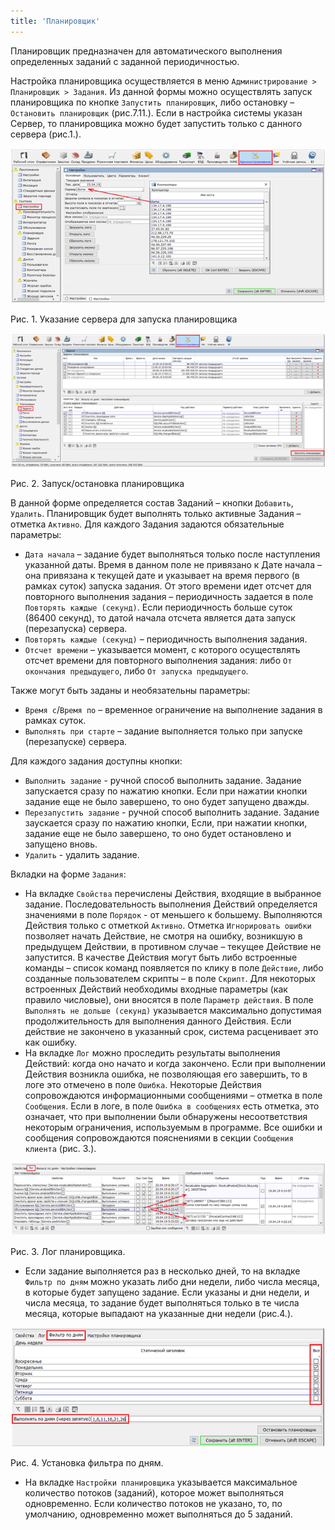 ```yaml
---
title: 'Планировщик'
---
```


Планировщик предназначен для автоматического выполнения определенных заданий с заданной периодичностью.

Настройка планировщика осуществляется в меню `Администрирование > Планировщик > Задания`.  Из данной формы можно осуществлять запуск планировщика по кнопке `Запустить планировщик`, либо остановку – `Остановить планировщик` (рис.7.11.). Если в настройка системы указан Сервер, то планировщика можно будет запустить только с данного сервера (рис.1.).

![](attachments/60555472/65241101.png)

Рис. 1. Указание сервера для запуска планировщика

![](attachments/60555472/65241102.png)

Рис. 2. Запуск/остановка планировщика

В данной форме определяется состав Заданий – кнопки `Добавить`, `Удалить`.  Планировщик будет выполнять только активные Задания – отметка `Активно`. Для каждого Задания задаются обязательные параметры:

-   `Дата начала` – задание будет выполняться только после наступления указанной даты. Время в данном поле не привязано к Дате начала – она привязана к текущей дате и указывает на время первого (в рамках суток) запуска задания. От этого времени идет отсчет для повторного выполнения задания – периодичность задается в поле `Повторять каждые (секунд)`. Если периодичность больше суток (86400 секунд), то датой начала отсчета является дата запуск (перезапуска) сервера.
-   `Повторять каждые (секунд)` – периодичность выполнения задания.
-   `Отсчет времени` – указывается момент, с которого осуществлять отсчет времени для повторного выполнения задания: либо `От окончания предыдущего`, либо `От запуска предыдущего`.

Также могут быть заданы и необязательны параметры:

-   `Время с`/`Время по` – временное ограничение на выполнение задания в рамках суток.
-   `Выполнять при старте` – задание выполняется только при запуске (перезапуске) сервера.

Для каждого задания доступны кнопки:

-   `Выполнить задание` - ручной способ выполнить задание. Задание запускается сразу по нажатию кнопки. Если при нажатии кнопки задание еще не было завершено, то оно будет запущено дважды.
-   `Перезапустить задание` - ручной способ выполнить задание. Задание заускается сразу по нажатию кнопки, Если, при нажатии кнопки, задание еще не было завершено, то оно будет остановлено и запущено вновь.
-   `Удалить` - удалить задание.

Вкладки на форме `Задания`:

-   На вкладке `Свойства` перечислены Действия, входящие в выбранное задание. Последовательность выполнения Действий определяется значениями в поле `Порядок` - от меньшего к большему. Выполняются Действия только с отметкой `Активно`. Отметка `Игнорировать ошибки` позволяет начать Действие, не смотря на ошибку, возникшую в предыдущем Действии, в противном случае – текущее Действие не запустится. В качестве Действия могут быть либо встроенные команды – список команд появляется по клику в поле `Действие`, либо созданные пользователем скрипты – в поле `Скрипт`. Для некоторых встроенных Действий необходимы входные параметры (как правило числовые), они вносятся в поле `Параметр действия`. В поле `Выполнять не дольше (секунд)` указывается максимально допустимая продолжительность для выполнения данного Действия. Если действие не закончено в указанный срок, система расценивает это как ошибку.
-   На вкладке `Лог` можно проследить результаты выполнения Действий: когда оно начато и когда закончено. Если при выполнении Действия возникла ошибка, не позволяющая его завершить, то в логе это отмечено в поле `Ошибка`. Некоторые Действия сопровождаются информационными сообщениями – отметка в поле `Сообщения`. Если в логе, в поле `Ошибка в сообщениях` есть отметка, это означает, что при выполнении были обнаружены несоответствия некоторым ограничения, используемым в программе. Все ошибки и сообщения сопровождаются пояснениями в секции `Сообщения клиента` (рис. 3.).

![](attachments/60555472/65241103.png)

Рис. 3. Лог планировщика.

-   Если задание выполняется раз в несколько дней, то на вкладке `Фильтр по дням` можно указать либо дни недели, либо числа месяца, в которые будет запущено задание. Если указаны и дни недели, и числа месяца, то задание будет выполняться только в те числа месяца, которые выпадают на указанные дни недели (рис.4.).

![](attachments/60555472/65241105.png)

Рис. 4. Установка фильтра по дням.

-   На вкладке `Настройки планировщика` указывается максимальное количество потоков (заданий), которое может выполняться одновременно. Если количество потоков не указано, то, по умолчанию, одновременно может выполняться до 5 заданий.
